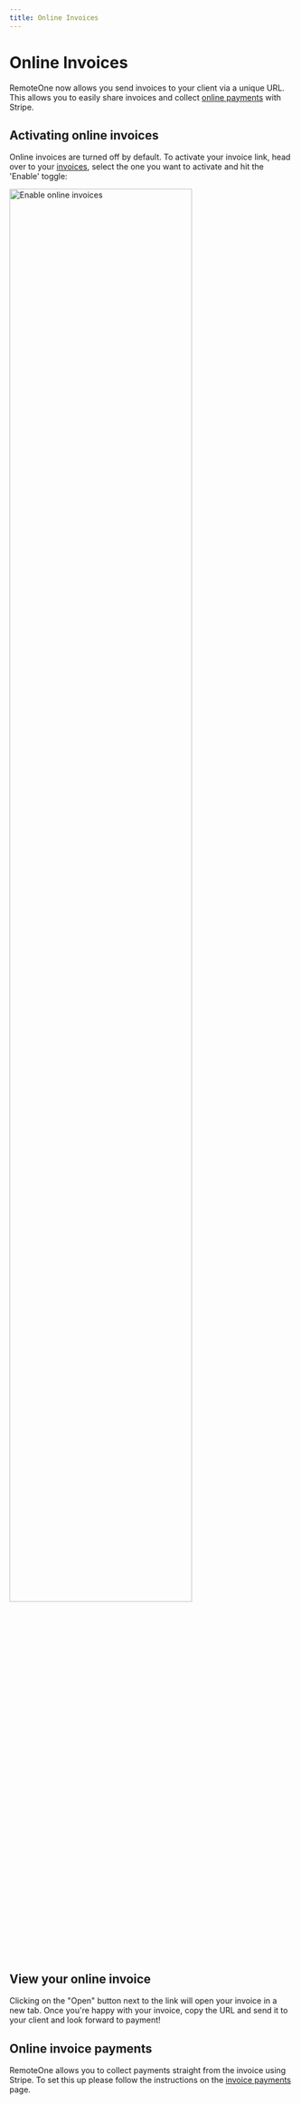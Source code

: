```yaml
---
title: Online Invoices
---
```


# Online Invoices

RemoteOne now allows you send invoices to your client via a unique URL.
This allows you to easily share invoices and collect [online payments](/invoice-payments) with Stripe.

## Activating online invoices

Online invoices are turned off by default. To activate your invoice link, head over to your
<a href="https://web.remote.one/invoices" target="_blank" rel="noopener noreferrer">invoices</a>,
select the one you want to activate and hit the 'Enable' toggle:

<img src="/images/online-invoices/enable-online-invoice.gif" alt="Enable online invoices" style="width: 80%" />

## View your online invoice

Clicking on the "Open" button next to the link will open your invoice in a new tab.
Once you're happy with your invoice, copy the URL and send it to your client and look forward to payment!

## Online invoice payments

RemoteOne allows you to collect payments straight from the invoice using Stripe.
To set this up please follow the instructions on the [invoice payments](/invoice-payments) page.